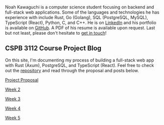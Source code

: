 Noah Kawaguchi is a computer science student focusing on backend and full-stack web applications. Some of the languages and technologies he has experience with include Rust, Go (Golang), SQL (PostgreSQL, MySQL), TypeScript (React), Python, C, and C++. He is on [LinkedIn](https://www.linkedin.com/in/noah-kawaguchi/) and his portfolio is available on [GitHub](https://github.com/noahkawaguchi). A PDF of his resume is available upon request. Last but not least, please don't hesitate to [get in touch](https://docs.google.com/forms/d/e/1FAIpQLSfFHoLcax7Hvqmh9VlwYsrv3p_VXMBMT0I6Weaq6w7sfN_dww/viewform)!

## CSPB 3112 Course Project Blog

On this site, I'm documenting my process of building a full-stack web app with Rust (Axum), PostgreSQL, and TypeScript (React). Feel free to check out the [repository](https://github.com/noahkawaguchi/spur) and read through the proposal and posts below.

[Project Proposal](project-proposal.md)

[Week 2](project-posts/wk02.md)

[Week 3](project-posts/wk03.md)

[Week 4](project-posts/wk04.md)

[Week 5](project-posts/wk05.md)

